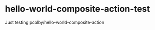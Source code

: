 <!-- SPDX test -->

# hello-world-composite-action-test
Just testing pcolby/hello-world-composite-action
